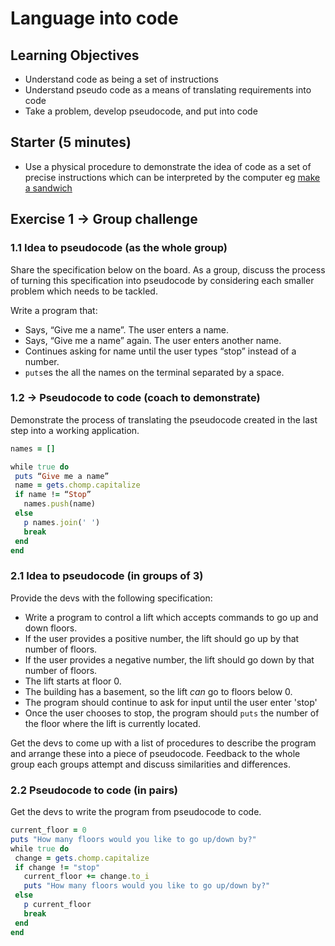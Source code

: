 # Language into code

## Learning Objectives

- Understand code as being a set of instructions
- Understand  pseudo code as a means of translating requirements into code
- Take a problem, develop pseudocode, and put into code

## Starter (5 minutes)

- Use a physical procedure to demonstrate the idea of code as a set of precise instructions which can be interpreted by the computer eg [make a sandwich](https://www.youtube.com/watch?v=euFj8D1A1Kw)

## Exercise 1 -> Group challenge

### 1.1 Idea to pseudocode (as the whole group)

Share the specification below on the board. As a group, discuss the process of turning this specification into pseudocode by considering each smaller problem which needs to be tackled.

Write a program that:
 * Says, “Give me a name”. The user enters a name.
 * Says, “Give me a name” again.  The user enters another name.
 * Continues asking for name until the user types “stop” instead
   of a number.
 * `puts`es the all the names on the terminal separated by a space.

### 1.2 -> Pseudocode to code (coach to demonstrate)

Demonstrate the process of translating the pseudocode created in the last step into a working application.

```ruby
names = []

while true do
 puts “Give me a name”
 name = gets.chomp.capitalize
 if name != “Stop”
   names.push(name)
 else
   p names.join(' ')
   break
 end
end
```

### 2.1 Idea to pseudocode (in groups of 3)

Provide the devs with the following specification:

- Write a program to control a lift which accepts commands to go up and down floors.
- If the user provides a positive number, the lift should go up by that number of floors.
- If the user provides a negative number, the lift should go down by that number of floors.
- The lift starts at floor 0.
- The building has a basement, so the lift *can* go to floors below 0.
- The program should continue to ask for input until the user enter 'stop'
- Once the user chooses to stop, the program should `puts` the number of the floor where the lift is currently located.

Get the devs to come up with a list of procedures to describe the program and arrange these into a piece of pseudocode. Feedback to the whole group each groups attempt and discuss similarities and differences.

### 2.2 Pseudocode to code (in pairs)

Get the devs to write the program from pseudocode to code.

```ruby
current_floor = 0
puts "How many floors would you like to go up/down by?"
while true do
 change = gets.chomp.capitalize
 if change != "stop"
   current_floor += change.to_i
   puts "How many floors would you like to go up/down by?"
 else
   p current_floor
   break
 end
end
```
